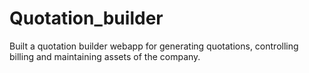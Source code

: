 # Quotation_builder
Built a quotation builder webapp for generating quotations, controlling billing and maintaining assets of the company.
